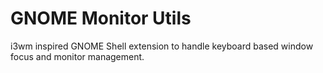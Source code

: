 # GNOME Monitor Utils
i3wm inspired GNOME Shell extension to handle keyboard based window focus and monitor management.
